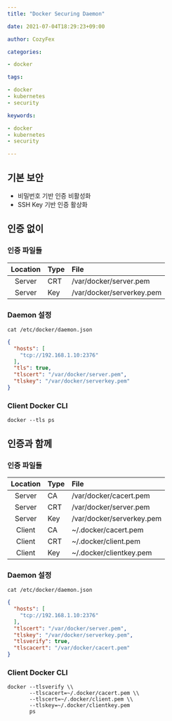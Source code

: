 ```yaml
---
title: "Docker Securing Daemon"

date: 2021-07-04T18:29:23+09:00

author: CozyFex

categories:

- docker

tags:

- docker
- kubernetes
- security

keywords:

- docker
- kubernetes
- security

---
```


## 기본 보안

* 비밀번호 기반 인증 비활성화
* SSH Key 기반 인증 활상화

## 인증 없이

### 인증 파일들

| Location | Type | File |  
|:-:|:-|:-|  
| Server | CRT | /var/docker/server.pem |  
| Server | Key | /var/docker/serverkey.pem |

### Daemon 설정

```shell
cat /etc/docker/daemon.json
```

```json
{
  "hosts": [
    "tcp://192.168.1.10:2376"
  ],
  "tls": true,
  "tlscert": "/var/docker/server.pem",
  "tlskey": "/var/docker/serverkey.pem"
}
```

### Client Docker CLI

```shell
docker --tls ps
```

## 인증과 함께

### 인증 파일들

| Location | Type | File |  
|:-:|:-|:-|  
| Server | CA | /var/docker/cacert.pem |  
| Server | CRT | /var/docker/server.pem |  
| Server | Key | /var/docker/serverkey.pem |  
| Client | CA | ~/.docker/cacert.pem |  
| Client | CRT | ~/.docker/client.pem |  
| Client | Key | ~/.docker/clientkey.pem |

### Daemon 설정

```shell
cat /etc/docker/daemon.json
```

```json
{
  "hosts": [
    "tcp://192.168.1.10:2376"
  ],
  "tlscert": "/var/docker/server.pem",
  "tlskey": "/var/docker/serverkey.pem",
  "tlsverify": true,
  "tlscacert": "/var/docker/cacert.pem"
}
```

### Client Docker CLI

```shell
docker --tlsverify \\
       --tlscacert=~/.docker/cacert.pem \\
       --tlscert=~/.docker/client.pem \\
       --tlskey=~/.docker/clientkey.pem
       ps
```